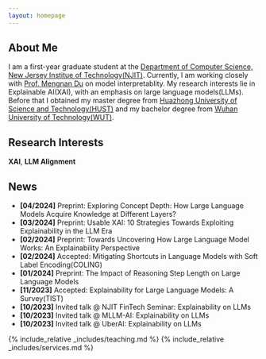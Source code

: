 ```yaml
---
layout: homepage
---
```


## About Me

I am a first-year graduate student at the [Department of Computer Science, New Jersey Institue of Technology(NJIT)](https://cs.njit.edu). Currently, I am working closely with [Prof. Mengnan Du](https://mengnandu.com) on model interpretablity. My research interests lie in Explainable AI(XAI), with an emphasis on large language models(LLMs). Before that I obtained my master degree from [Huazhong University of Science and Technology(HUST)](http://aia.hust.edu.cn) and my bachelor degree from [Wuhan University of Technology(WUT)](http://sa.whut.edu.cn).


## Research Interests

**XAI**, **LLM Alignment**

## News

- **[04/2024]** Preprint: Exploring Concept Depth: How Large Language Models Acquire Knowledge at Different Layers?
- **[03/2024]** Preprint: Usable XAI: 10 Strategies Towards Exploiting Explainability in the LLM Era
- **[02/2024]** Preprint: Towards Uncovering How Large Language Model Works: An Explainability Perspective
- **[02/2024]** Accepted: Mitigating Shortcuts in Language Models with Soft Label Encoding(COLING)
- **[01/2024]** Preprint: The Impact of Reasoning Step Length on Large Language Models
- **[11/2023]** Accepted: Explainability for Large Language Models: A Survey(TIST)
- **[10/2023]** Invited talk @ NJIT FinTech Seminar: Explainability on LLMs
- **[10/2023]** Invited talk @ MLLM-AI: Explainability on LLMs
- **[10/2023]** Invited talk @ UberAI: Explainability on LLMs


<!-- {% include_relative _includes/publications.md %} -->

{% include_relative _includes/teaching.md %}
{% include_relative _includes/services.md %}
